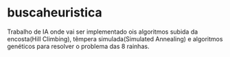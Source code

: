 # buscaheuristica
Trabalho de IA onde vai ser implementado ois algoritmos subida da encosta(Hill Climbing), têmpera simulada(Simulated Annealing) e algoritmos genéticos  para resolver o problema das 8 rainhas.
